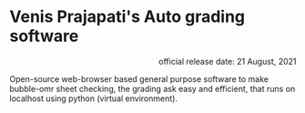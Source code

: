 # Venis Prajapati's Auto grading software

<p align="right">
    official release date: 21 August, 2021
</p>

Open-source web-browser based general purpose software to make bubble-omr sheet checking, the grading ask easy and efficient, that runs on localhost using python (virtual environment).

